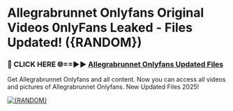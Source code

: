 # Allegrabrunnet Onlyfans Original Videos 0nlyFans Leaked - Files Updated! ({RANDOM})

<h3>🔴 CLICK HERE 🌐==►► <a href="https://betterlinks.top/A2PfLJ" rel="nofollow">Allegrabrunnet Onlyfans Updated Files</a></h3>

Get Allegrabrunnet Onlyfans and all content. Now you can access all videos and pictures of Allegrabrunnet Onlyfans. New Updated Files 2025!

[![{RANDOM}](https://i.imgur.com/ppqm5kG.gif)](https://betterlinks.top/A2PfLJ)